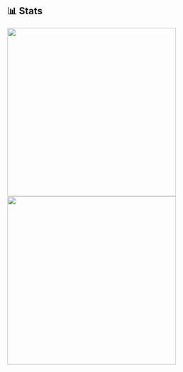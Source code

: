 ﻿## 📊 Stats

<div>
  <a href="https://github.com/tomori-hikage">
    <img width="380" img src="https://github-readme-stats.vercel.app/api?username=tomori-hikage&count_private=true&show_icons=true&include_all_commits=true&theme=nord">
  </a>
  <a href="https://github.com/tomori-hikage">
    <img width="380" img src="https://github-readme-stats.vercel.app/api/top-langs/?username=tomori-hikage&layout=compact&theme=nord">
  </a>
</div>